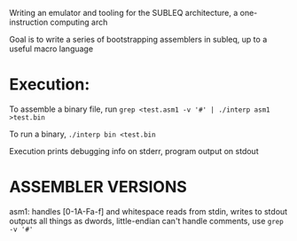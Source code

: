 Writing an emulator and tooling for the SUBLEQ architecture, a one-instruction computing arch

Goal is to write a series of bootstrapping assemblers in subleq, up to a useful macro language

# Execution:

To assemble a binary file, run
`grep <test.asm1 -v '#' | ./interp asm1 >test.bin`

To run a binary,
`./interp bin <test.bin`

Execution prints debugging info on stderr, program output on stdout


# ASSEMBLER VERSIONS

asm1: handles [0-1A-Fa-f] and whitespace
reads from stdin, writes to stdout
outputs all things as dwords, little-endian
can't handle comments, use `grep -v '#'`
